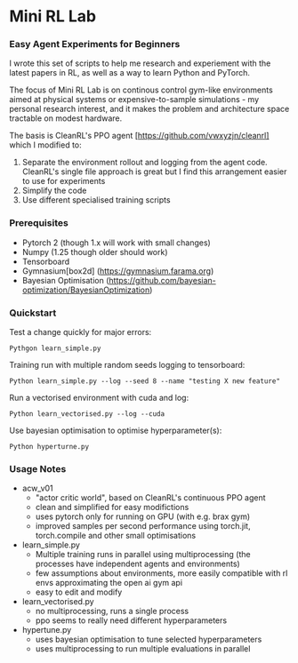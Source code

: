 # Mini RL Lab

### Easy Agent Experiments for Beginners

I wrote this set of scripts to help me research and experiement with the latest papers in RL, as well as a way to learn Python and PyTorch.

The focus of Mini RL Lab is on continous control gym-like environments aimed at physical systems or expensive-to-sample simulations - my personal research interest, and it makes the problem and architecture space tractable on modest hardware.

The basis is CleanRL's PPO agent [https://github.com/vwxyzjn/cleanrl] which I modified to:

1. Separate the environment rollout and logging from the agent code. CleanRL's single file approach is great but I find this arrangement easier to use for experiments
2. Simplify the code
3. Use different specialised training scripts

### Prerequisites

* Pytorch 2 (though 1.x will work with small changes)
* Numpy (1.25 though older should work)
* Tensorboard
* Gymnasium[box2d] (https://gymnasium.farama.org)
* Bayesian Optimisation (https://github.com/bayesian-optimization/BayesianOptimization)


### Quickstart

Test a change quickly for major errors:

`Pythgon learn_simple.py`

Training run with multiple random seeds logging to tensorboard:

`Python learn_simple.py --log --seed 8 --name "testing X new feature"`

Run a vectorised environment with cuda and log:

`Python learn_vectorised.py --log --cuda`

Use bayesian optimisation to optimise hyperparameter(s):

`Python hyperturne.py`

### Usage Notes

* acw_v01
  * "actor critic world", based on CleanRL's continuous PPO agent 
  * clean and simplified for easy modifictions
  * uses pytorch only for running on GPU (with e.g. brax gym)
  * improved samples per second performance using torch.jit, torch.compile and other small optimisations
* learn_simple.py
  * Multiple training runs in parallel using multiprocessing (the processes have independent agents and environments)
  * few assumptions about environments, more easily compatible with rl envs approximating the open ai gym api
  * easy to edit and modify
* learn_vectorised.py
  * no multiprocessing, runs a single process
  * ppo seems to really need different hyperparameters
* hypertune.py
  * uses bayesian optimisation to tune selected hyperparameters
  * uses multiprocessing to run multiple evaluations in parallel  

